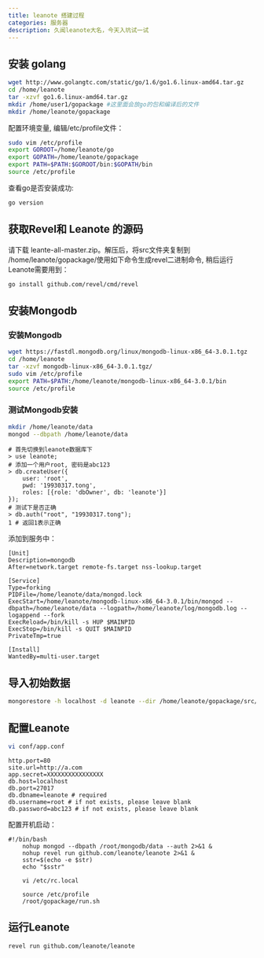```yaml
---
title: leanote 搭建过程
categories: 服务器
description: 久闻leanote大名，今天入坑试一试
---
```

## 安装 golang

```bash
wget http://www.golangtc.com/static/go/1.6/go1.6.linux-amd64.tar.gz
cd /home/leanote
tar -xzvf go1.6.linux-amd64.tar.gz
mkdir /home/user1/gopackage #这里面会放go的包和编译后的文件
mkdir /home/leanote/gopackage
```
    
配置环境变量, 编辑/etc/profile文件：
```bash
sudo vim /etc/profile
export GOROOT=/home/leanote/go
export GOPATH=/home/leanote/gopackage
export PATH=$PATH:$GOROOT/bin:$GOPATH/bin
source /etc/profile
```
    
查看go是否安装成功:
```bash
go version
```
## 获取Revel和 Leanote 的源码

请下载 leante-all-master.zip。解压后，将src文件夹复制到 /home/leanote/gopackage/使用如下命令生成revel二进制命令, 稍后运行Leanote需要用到：

```bash
go install github.com/revel/cmd/revel
```
    
## 安装Mongodb
### 安装Mongodb
```bash
wget https://fastdl.mongodb.org/linux/mongodb-linux-x86_64-3.0.1.tgz
cd /home/leanote
tar -xzvf mongodb-linux-x86_64-3.0.1.tgz/
sudo vim /etc/profile
export PATH=$PATH:/home/leanote/mongodb-linux-x86_64-3.0.1/bin
source /etc/profile
```
    
### 测试Mongodb安装
```bash
mkdir /home/leanote/data
mongod --dbpath /home/leanote/data
```
    
```
# 首先切换到leanote数据库下
> use leanote;
# 添加一个用户root, 密码是abc123
> db.createUser({
    user: 'root',
    pwd: '19930317.tong',
    roles: [{role: 'dbOwner', db: 'leanote'}]
});
# 测试下是否正确
> db.auth("root", "19930317.tong");
1 # 返回1表示正确
```
    
添加到服务中：

```
[Unit]
Description=mongodb
After=network.target remote-fs.target nss-lookup.target
 
[Service]
Type=forking
PIDFile=/home/leanote/data/mongod.lock
ExecStart=/home/leanote/mongodb-linux-x86_64-3.0.1/bin/mongod --dbpath=/home/leanote/data --logpath=/home/leanote/log/mongodb.log --logappend --fork
ExecReload=/bin/kill -s HUP $MAINPID
ExecStop=/bin/kill -s QUIT $MAINPID
PrivateTmp=true
 
[Install]
WantedBy=multi-user.target
```


## 导入初始数据
```bash
mongorestore -h localhost -d leanote --dir /home/leanote/gopackage/src/github.com/leanote/leanote/mongodb_backup/leanote_install_data
```
    
## 配置Leanote

```bash
vi conf/app.conf
```
    
```
http.port=80
site.url=http://a.com
app.secret=XXXXXXXXXXXXXXXX
db.host=localhost
db.port=27017
db.dbname=leanote # required
db.username=root # if not exists, please leave blank
db.password=abc123 # if not exists, please leave blank
```
    
配置开机启动：
```
#!/bin/bash
    nohup mongod --dbpath /root/mongodb/data --auth 2>&1 &
    nohup revel run github.com/leanote/leanote 2>&1 &
    sstr=$(echo -e $str)
    echo "$sstr"
    
    vi /etc/rc.local
    
    source /etc/profile
    /root/gopackage/run.sh
```

## 运行Leanote

```
revel run github.com/leanote/leanote
```